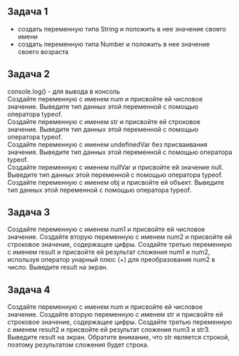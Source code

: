 ## Задача 1  
- создать переменную типа String и положить в нее значение своего имени  
- создать переменную типа Number и положить в нее значение своего возраста  

## Задача 2  
console.log() - для вывода в консоль  
Создайте переменную с именем num и присвойте ей числовое значение. Выведите тип данных этой переменной с помощью оператора typeof.  
Создайте переменную с именем str и присвойте ей строковое значение. Выведите тип данных этой переменной с помощью оператора typeof.  
Создайте переменную с именем undefinedVar без присваивания значения. Выведите тип данных этой переменной с помощью оператора typeof.  
Создайте переменную с именем nullVar и присвойте ей значение null. Выведите тип данных этой переменной с помощью оператора typeof.  
Создайте переменную с именем obj и присвойте ей объект. Выведите тип данных этой переменной с помощью оператора typeof.  


## Задача 3 
Создайте переменную с именем num1 и присвойте ей числовое значение. Создайте вторую переменную с именем num2 и присвойте ей строковое значение, содержащее цифры. Создайте третью переменную с именем result и присвойте ей результат сложения num1 и num2, используя оператор унарный плюс (+) для преобразования num2 в число. Выведите result на экран.  

## Задача 4   
Создайте переменную с именем num и присвойте ей числовое значение. Создайте вторую переменную с именем str и присвойте ей строковое значение, содержащее цифры. Создайте третью переменную с именем result2 и присвойте ей результат сложения num3 и str3. Выведите result на экран. Обратите внимание, что str является строкой, поэтому результатом сложения будет строка.  

